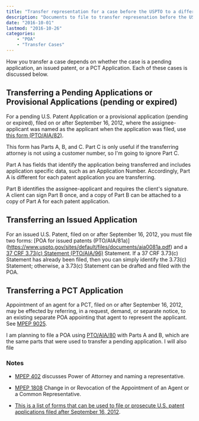 ```yaml
---
title: "Transfer representation for a case before the USPTO to a different agent or attorney for an application filed on or after September 16, 2012"
description: "Documents to file to transfer represenation before the USPTO to a different agent or attorny."
date: "2016-10-01"
lastmod: "2016-10-26"
categories: 
    - "POA"
    - "Transfer Cases"
---
```


How you transfer a case depends on whether the case is a pending application, an issued patent, or a PCT Application. Each of these cases is discussed below.

## Transferring a Pending Applications or Provisional Applications (pending or expired)

For a pending U.S. Patent Application or a provisional application (pending or expired), filed on or after September 16, 2012, where the assignee-applicant was named as the applicant when the application was filed, use [this form \(PTO/AIA/82\)](https://www.uspto.gov/sites/default/files/forms/aia0082.pdf).

This form has Parts A, B, and C. Part C is only useful if the transferring attorney is not using a customer number, so I'm going to ignore Part C.

Part A has fields that identify the application being transferred and includes application specific data, such as an Application Number. Accordingly, Part A is different for each patent application you are transferring.

Part B identifies the assignee-applicant and requires the client's signature. A client can sign Part B once, and a copy of Part B can be attached to a copy of Part A for each patent application.

## Transferring an Issued Application

For an issued U.S. Patent, filed on or after September 16, 2012, you must file two forms: [POA for issued patents \(PTO/AIA/81a\)] (https://www.uspto.gov/sites/default/files/documents/aia0081a.pdf) and a [37 CRF 3.73\(c\) Statement \(PTO/AIA/96\)](https://www.uspto.gov/sites/default/files/forms/aia0096.pdf) Statement.  If a 37 CRF 3.73\(c\) Statement has already been filed, then you can simply identify the 3.73\(c\) Statement; otherwise, a 3.73\(c\) Statement can be drafted and filed with the POA.


## Transferring a PCT Application

Appointment of an agent for a PCT, filed on or after September 16, 2012, may be effected by referring, in a request, demand, or separate notice, to an existing separate POA appointing that agent to represent the applicant. See [MPEP 9025](https://www.uspto.gov/web/offices/pac/mpep/mpep-9025-appx-t.html#d0e377280).

I am planning to file a POA using [PTO/AIA/80](https://www.uspto.gov/sites/default/files/forms/aia0080.pdf) with Parts A and B, which are the same parts that were used to transfer a pending application.  I will also file 

### Notes

* [MPEP 402](https://www.uspto.gov/web/offices/pac/mpep/s402.html) discusses Power of Attorney and naming a representative.

* [MPEP 1808](https://www.uspto.gov/web/offices/pac/mpep/s1808.html) Change in or Revocation of the Appointment of an Agent or a Common Representative.

* [This is a list of forms that can be used to file or prosecute U.S. patent applications filed after September 16, 2012](http://www.uspto.gov/patent/forms/forms-patent-applications-filed-or-after-september-16-2012).
